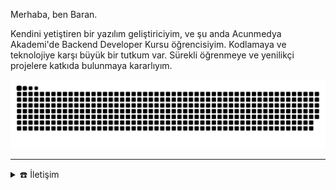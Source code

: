 Merhaba, ben Baran.

Kendini yetiştiren bir yazılım geliştiriciyim, ve şu anda Acunmedya Akademi'de Backend Developer Kursu öğrencisiyim. Kodlamaya ve teknolojiye karşı büyük bir tutkum var. Sürekli öğrenmeye ve yenilikçi projelere katkıda bulunmaya kararlıyım.

<a href="http://baranuygur.com/" target="blank"> <img src="https://github.com/Trustedev/Trustedev/blob/main/resources/grid-snake.svg" alt="snake"/> </a>

-----

<details>
  <summary>☎️ İletişim</summary>
  <div>
    <samp>
      <h2 align="center">Bağlantılar:</h2>
      <p align="center">
        <br/>
        <a href="https://www.linkedin.com/in/baranuygur/" target="blank"> <img align="center" src="https://img.shields.io/badge/linkedin-%231DA1F2.svg?style=for-the-badge&logo=linkedin&logoColor=white" alt="baran" height="30"/> </a>
        <a href="mailto:baranuygur@protonmail.com" target="blank"> <img align="center" src="https://img.shields.io/badge/gmail-EA4335.svg?style=for-the-badge&logo=gmail&logoColor=white" alt="baran" height="30"/> </a>
      </p>
      <p align="center">
       <a href="https://instagram.com/baran.uyg" target="blank"> <img align="center" src="https://img.shields.io/badge/instagram-%23E4405F.svg?style=for-the-badge&logo=Instagram&logoColor=white" alt="baran" height="30"/> </a>
       <a href="https://wa.me/+905393660592" target="blank"> <img align="center" src="https://img.shields.io/badge/whatsapp-4B7F1.svg?style=for-the-badge&logo=whatsapp&logoColor=white" alt="baran" height="30"/> </a>
        <br>
      </p>
    </samp>
  </div>
</details>
